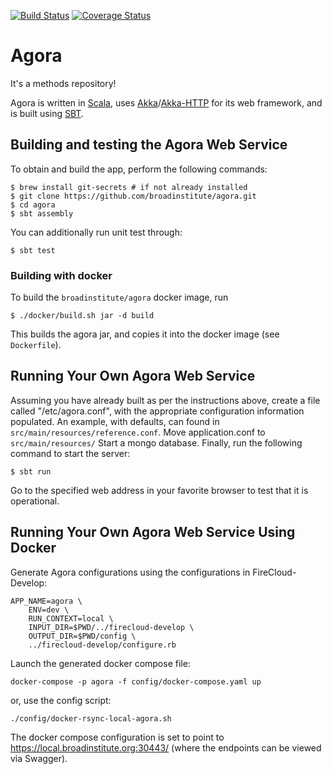 [![Build Status](https://img.shields.io/travis/com/broadinstitute/agora)](https://travis-ci.com/broadinstitute/agora?branch=master)
[![Coverage Status](https://img.shields.io/codecov/c/gh/broadinstitute/agora)](https://codecov.io/gh/broadinstitute/agora)


Agora
=====

It's a methods repository!

Agora is written in [Scala](http://www.scala-lang.org/), uses [Akka](http://akka.io/)/[Akka-HTTP](http://akka.io/) for
its web framework, and is built using [SBT](www.scala-sbt.org/).

## Building and testing the Agora Web Service

To obtain and build the app, perform the following commands:

```
$ brew install git-secrets # if not already installed
$ git clone https://github.com/broadinstitute/agora.git
$ cd agora
$ sbt assembly
```

You can additionally run unit test through:

```
$ sbt test
```

### Building with docker

To build the `broadinstitute/agora` docker image, run
```
$ ./docker/build.sh jar -d build
```

This builds the agora jar, and copies it into the docker image (see `Dockerfile`).

## Running Your Own Agora Web Service

Assuming you have already built as per the instructions above, create a file called "/etc/agora.conf", with the appropriate configuration information populated.
An example, with defaults, can found in ```src/main/resources/reference.conf```.
Move application.conf to ```src/main/resources/```
Start a mongo database.
Finally, run the following command to start the server:

```
$ sbt run
```

Go to the specified web address in your favorite browser to test that it is operational.

## Running Your Own Agora Web Service Using Docker

Generate Agora configurations using the configurations in FireCloud-Develop:

```
APP_NAME=agora \
    ENV=dev \
    RUN_CONTEXT=local \
    INPUT_DIR=$PWD/../firecloud-develop \
    OUTPUT_DIR=$PWD/config \
    ../firecloud-develop/configure.rb
```

Launch the generated docker compose file:

```
docker-compose -p agora -f config/docker-compose.yaml up
```

or, use the config script:

```
./config/docker-rsync-local-agora.sh 
```

The docker compose configuration is set to point to https://local.broadinstitute.org:30443/ (where the endpoints can be viewed via Swagger).
